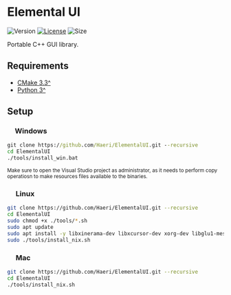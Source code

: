 # Elemental UI

![Version](https://img.shields.io/badge/dynamic/json?url=https://raw.githubusercontent.com/Haeri/ElementalUI/master/vcpkg.json&label=version&query=$.version-string&color=blue)
[![License](https://img.shields.io/github/license/Haeri/ElementalUI.svg)](https://github.com/Haeri/ElementalUI/blob/master/LICENSE)
![Size](https://img.shields.io/github/languages/code-size/haeri/elementalui)

Portable C++ GUI library.


## Requirements
- [CMake 3.3^](https://cmake.org/download/) 
- [Python 3^](https://www.python.org/downloads/)

## Setup

### <img height="14" src="https://image.flaticon.com/icons/svg/888/888882.svg"> Windows
```cmd
git clone https://github.com/Haeri/ElementalUI.git --recursive
cd ElementalUI
./tools/install_win.bat
```
<sub>Make sure to open the Visual Studio project as administrator, as it needs to perform copy operatiosn to make resources files available to the binaries.</sub>

### <img height="16" src="https://image.flaticon.com/icons/svg/226/226772.svg"> Linux
```bash
git clone https://github.com/Haeri/ElementalUI.git --recursive
cd ElementalUI
sudo chmod +x ./tools/*.sh
sudo apt update
sudo apt install -y libxinerama-dev libxcursor-dev xorg-dev libglu1-mesa-dev cmake curl unzip tar
sudo ./tools/install_nix.sh
```

### <img height="16" src="https://image.flaticon.com/icons/svg/2/2235.svg"> Mac
```bash
git clone https://github.com/Haeri/ElementalUI.git --recursive
cd ElementalUI
./tools/install_nix.sh
```